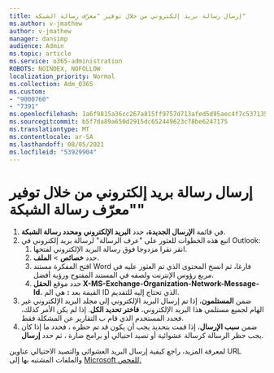 ```yaml
---
title: إرسال رسالة بريد إلكتروني من خلال توفير "معرّف رسالة الشبكة"
ms.author: v-jmathew
author: v-jmathew
manager: dansimp
audience: Admin
ms.topic: article
ms.service: o365-administration
ROBOTS: NOINDEX, NOFOLLOW
localization_priority: Normal
ms.collection: Adm_O365
ms.custom:
- "9000760"
- "7391"
ms.openlocfilehash: 1a6f9815a36cc267a815ff9757d713afed5d95aec4f7c537135c88cadf26cc51
ms.sourcegitcommit: b5f7da89a650d2915dc652449623c78be6247175
ms.translationtype: MT
ms.contentlocale: ar-SA
ms.lasthandoff: 08/05/2021
ms.locfileid: "53929904"
---
```

# <a name="submit-an-email-message-by-providing-the-network-message-id"></a>إرسال رسالة بريد إلكتروني من خلال توفير "معرّف رسالة الشبكة"

1. في قائمة **الإرسال الجديدة،** حدد **البريد الإلكتروني** **ومحدد رسالة الشبكة**.
2. اتبع هذه الخطوات للعثور على "عرف الرسالة" لرسالة بريد إلكتروني في Outlook:
    1. انقر نقرا مزدوجا فوق رسالة البريد الإلكتروني لفتحها.
    1. حدد **خصائص**  >  **الملف**.
    1. افتح المفكرة مستند Word فارغا، ثم انسخ المحتوى الذي  تم العثور عليه في مربع رؤوس الإنترنت ولصقه في المستند المفتوح ورؤية أفضل.
    1. حدد موقع **الحقل X-MS-Exchange-Organization-Network-Message-Id.** القيمة بعد **:** هي الم ID الذي تحتاج إليه للتقديم.
3. ضمن **المستلمون**، إذا تم إرسال البريد الإلكتروني إلى مجلد البريد الإلكتروني غير الهام لجميع مستلمي هذا البريد الإلكتروني، **فاختر تحديد الكل**. إذا لم يكن الأمر كذلك، فحدد المستخدم الذي قام ب التقارير عن المشكلة فقط.
4. ضمن **سبب الإرسال**، إذا قمت بتحديد يجب أن يكون قد تم حظره ، فحدد ما إذا كان يجب حظر الرسالة كرسالة عشوائية أو تصيد احتيالي أو برامج ضارة ، ثم حدد **إرسال**.  

لمعرفة المزيد، راجع كيفية إرسال البريد العشوائي والتصيد الاحتيالي عناوين URL والملفات المشتبه بها إلى [Microsoft للفحص.](https://go.microsoft.com/fwlink/?linkid=2101479)
